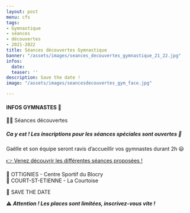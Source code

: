 ```yaml
---
layout: post
menu: cfs
tags:
- Gymnastique
- séances
- découvertes
- 2021-2022
title: Séances découvertes Gymnastique
banner: "/assets/images/seances_decouvertes_gymnastique_21_22.jpg"
infos:
  date: 
  teaser: ''
description: Save the date !
image: "/assets/images/seancesdecouvertes_gym_face.jpg"

---
```

#### INFOS GYMNASTES 🤩  
🤸‍♀️ Séances découvertes

##### Ca y est ! Les inscriptions pour les séances spéciales sont **ouvertes** 🤙

Gaëlle et son équipe seront ravis d’accueillir vos gymnastes durant 2h 😃

[👉 Venez découvrir les différentes séances proposées !](https://www12.iclub.be/myiclub3_CFS_register.asp?ClubID=559&LG=FR&Categorie=13 "Inscriptions")

📍 OTTIGNIES - Centre Sportif du Blocry  
📍 COURT-ST-ETIENNE - La Courtoise

📅 SAVE THE DATE

⚠ **_Attention ! Les places sont limitées, inscrivez-vous vite !_**